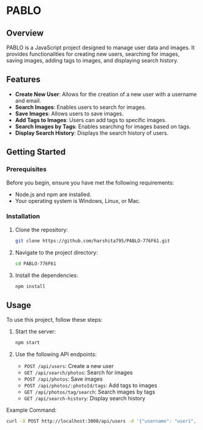 # PABLO

## Overview

PABLO is a JavaScript project designed to manage user data and images. It provides functionalities for creating new users, searching for images, saving images, adding tags to images, and displaying search history.

## Features

- **Create New User**: Allows for the creation of a new user with a username and email.
- **Search Images**: Enables users to search for images.
- **Save Images**: Allows users to save images.
- **Add Tags to Images**: Users can add tags to specific images.
- **Search Images by Tags**: Enables searching for images based on tags.
- **Display Search History**: Displays the search history of users.

## Getting Started

### Prerequisites

Before you begin, ensure you have met the following requirements:
- Node.js and npm are installed.
- Your operating system is Windows, Linux, or Mac.

### Installation

1. Clone the repository:
    ```sh
    git clone https://github.com/harshita795/PABLO-776F61.git
    ```
2. Navigate to the project directory:
    ```sh
    cd PABLO-776F61
    ```
3. Install the dependencies:

    ```sh
    npm install
    ```

## Usage

To use this project, follow these steps:

1. Start the server:

    ```sh
    npm start
    ```
2. Use the following API endpoints:
    - `POST /api/users`: Create a new user
    - `GET /api/search/photos`: Search for images
    - `POST /api/photos`: Save images
    - `POST /api/photos/:photoId/tags`: Add tags to images
    - `GET /api/photos/tag/search`: Search images by tags
    - `GET /api/search-history`: Display search history

Example Command:
```sh
curl -X POST http://localhost:3000/api/users -d '{"username": "user1", "email": "user1@example.com"}'
